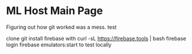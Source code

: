 # ML Host Main Page

Figuring out how git worked was a mess.
test

clone git 
install firebase with curl -sL https://firebase.tools | bash
firebase login 
firebase emulators:start to test locally